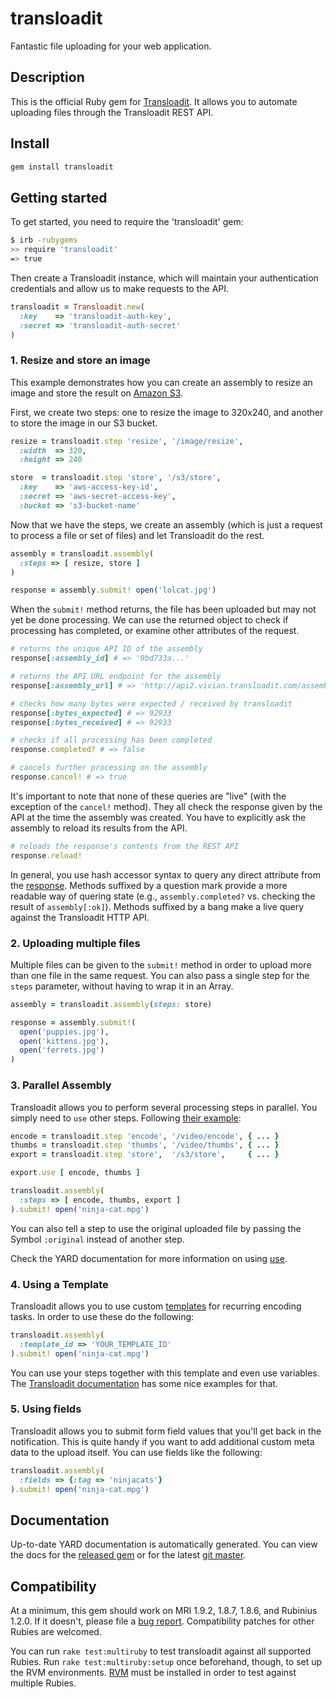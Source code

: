 # transloadit

Fantastic file uploading for your web application.

## Description

This is the official Ruby gem for [Transloadit](transloadit.com). It allows
you to automate uploading files through the Transloadit REST API.

## Install

```bash
gem install transloadit
```

## Getting started

To get started, you need to require the 'transloadit' gem:

```bash
$ irb -rubygems
>> require 'transloadit'
=> true
```

Then create a Transloadit instance, which will maintain your authentication
credentials and allow us to make requests to the API.

```ruby
transloadit = Transloadit.new(
  :key    => 'transloadit-auth-key',
  :secret => 'transloadit-auth-secret'
)
```

### 1. Resize and store an image

This example demonstrates how you can create an assembly to resize an image
and store the result on [Amazon S3](http://aws.amazon.com/s3/).

First, we create two steps: one to resize the image to 320x240, and another to
store the image in our S3 bucket.

```ruby
resize = transloadit.step 'resize', '/image/resize',
  :width  => 320,
  :height => 240

store  = transloadit.step 'store', '/s3/store',
  :key    => 'aws-access-key-id',
  :secret => 'aws-secret-access-key',
  :bucket => 's3-bucket-name'
```

Now that we have the steps, we create an assembly (which is just a request to
process a file or set of files) and let Transloadit do the rest.

```ruby
assembly = transloadit.assembly(
  :steps => [ resize, store ]
)

response = assembly.submit! open('lolcat.jpg')
```

When the `submit!` method returns, the file has been uploaded but may not yet
be done processing. We can use the returned object to check if processing has
completed, or examine other attributes of the request.

```ruby
# returns the unique API ID of the assembly
response[:assembly_id] # => '9bd733a...'

# returns the API URL endpoint for the assembly
response[:assembly_url] # => 'http://api2.vivian.transloadit.com/assemblies/9bd733a...'

# checks how many bytes were expected / received by transloadit
response[:bytes_expected] # => 92933
response[:bytes_received] # => 92933

# checks if all processing has been completed
response.completed? # => false

# cancels further processing on the assembly
response.cancel! # => true
```

It's important to note that none of these queries are "live" (with the
exception of the `cancel!` method). They all check the response given by the
API at the time the assembly was created. You have to explicitly ask the
assembly to reload its results from the API.

```ruby
# reloads the response's contents from the REST API
response.reload!
```

In general, you use hash accessor syntax to query any direct attribute from
the [response](http://transloadit.com/docs/assemblies#response-format).
Methods suffixed by a question mark provide a more readable way of quering
state (e.g., `assembly.completed?` vs. checking the result of
`assembly[:ok]`). Methods suffixed by a bang make a live query against the
Transloadit HTTP API.

### 2. Uploading multiple files

Multiple files can be given to the `submit!` method in order to upload more
than one file in the same request. You can also pass a single step for the
`steps` parameter, without having to wrap it in an Array.

```ruby
assembly = transloadit.assembly(steps: store)

response = assembly.submit!(
  open('puppies.jpg'),
  open('kittens.jpg'),
  open('ferrets.jpg')
)
```

### 3. Parallel Assembly

Transloadit allows you to perform several processing steps in parallel. You
simply need to `use` other steps. Following
[their example](http://transloadit.com/docs/assemblies#special-parameters):

```ruby
encode = transloadit.step 'encode', '/video/encode', { ... }
thumbs = transloadit.step 'thumbs', '/video/thumbs', { ... }
export = transloadit.step 'store',  '/s3/store',     { ... }

export.use [ encode, thumbs ]

transloadit.assembly(
  :steps => [ encode, thumbs, export ]
).submit! open('ninja-cat.mpg')
```

You can also tell a step to use the original uploaded file by passing the
Symbol `:original` instead of another step.

Check the YARD documentation for more information on using
[use](http://rubydoc.info/gems/transloadit/frames/Transloadit/Step#use-instance_method).

### 4. Using a Template

Transloadit allows you to use custom [templates](http://transloadit.com/docs/templates)
for recurring encoding tasks. In order to use these do the following:

```ruby
transloadit.assembly(
  :template_id => 'YOUR_TEMPLATE_ID'
).submit! open('ninja-cat.mpg')
```

You can use your steps together with this template and even use variables.
The [Transloadit documentation](http://transloadit.com/docs/templates#passing-variables-into-a-template) has some nice
examples for that.

### 5. Using fields

Transloadit allows you to submit form field values that you'll get back in the
notification. This is quite handy if you want to add additional custom meta data
to the upload itself. You can use fields like the following:

```ruby
transloadit.assembly(
  :fields => {:tag => 'ninjacats'}
).submit! open('ninja-cat.mpg')
```
## Documentation

Up-to-date YARD documentation is automatically generated. You can view the
docs for the [released gem](http://rubydoc.info/gems/transloadit/frames) or
for the latest [git master](http://rubydoc.info/github/transloadit/ruby-sdk/master/frames).

## Compatibility

At a minimum, this gem should work on MRI 1.9.2, 1.8.7, 1.8.6, and Rubinius
1.2.0. If it doesn't, please file a [bug report](https://github.com/transloadit/ruby-sdk/issues).
Compatibility patches for other Rubies are welcomed.

You can run `rake test:multiruby` to test transloadit against all supported
Rubies. Run `rake test:multiruby:setup` once beforehand, though, to set up the
RVM environments. [RVM](rvm.beginrescueend.com/) must be installed in order to
test against multiple Rubies.
